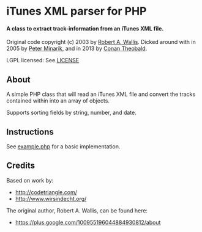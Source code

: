 iTunes XML parser for PHP
==========================

#### A class to extract track-information from an iTunes XML file.

Original code copyright (c) 2003 by [Robert A. Wallis](http://codetriangle.com/). Dicked around with in 2005 by [Peter Minarik](http://www.wirsindecht.org/), and in 2013 by [Conan Theobald](mailto:me[at]conans[dot]co[dot]uk).

LGPL licensed: See [LICENSE](LICENSE)

## About

A simple PHP class that will read an iTunes XML file and convert the tracks
contained within into an array of objects.

Supports sorting fields by string, number, and date.

## Instructions

See [example.php](example.php) for a basic implementation.

## Credits

Based on work by:

*   http://codetriangle.com/
*   http://www.wirsindecht.org/

The original author, Robert A. Wallis, can be found here:

*   https://plus.google.com/100955196044884930812/about

